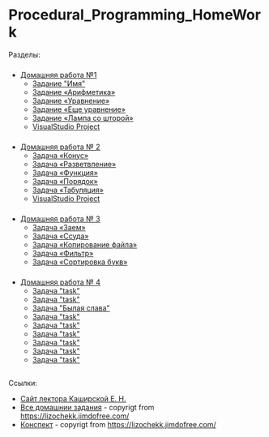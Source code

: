 # Procedural_Programming_HomeWork

Разделы:
###
* [Домашняя работа №1](HomeWork_1)
    - [Задание "Имя"](HomeWork_1/task_name.came.cpp)
    - [Задание «Арифметика»](HomeWork_1/task_arithmetic/arifmetic.cpp)
    - [Задание «Уравнение»](HomeWork_1/task_equation/equation.cpp)
    - [Задание «Еще уравнение»](HomeWork_1/task_quadratic_equation/quadratic_equation.cpp)
    - [Задание «Лампа со шторой»](HomeWork_1/task_lamp_with_curtain/lamp_with_curtain.cpp)
    - [VisualStudio Project]()

###
 * [Домашняя работа № 2](HomeWork_2)
    - [Задача «Конус»](HomeWork_2/task_truncated_cone/truncated_cone.cpp)
    - [Задача «Разветвление»](HomeWork_2/task_branching/branching.cpp)
    - [Задача «Функция»](HomeWork_2/task_function/function.cpp)
    - [Задача «Порядок»](HomeWork_2/task_order/order.cpp)
    - [Задача «Табуляция»](HomeWork_2/task_tabulation/tabulation.cpp)
    - [VisualStudio Project](HomeWork_2/VisualStudio_Homework_2)
    
###
 - [Домашняя работа № 3](HomeWork_3)
    - [Задача «Заем»](HomeWork_3/task_loan/loan.cpp)
    - [Задача «Ссуда»](HomeWork_3/task_finding_loan_interest/finding_loan_interest.cpp)
    - [Задача «Копирование файла»](HomeWork_3/task_copy_file/copy_file.cpp)
    - [Задача «Фильтр»](HomeWork_3/task_filter/filter.cpp)
    - [Задача «Сортировка букв»](HomeWork_3/task_sorting_letters/sorting_letters.cpp)

###
 - [Домашняя работа № 4](HomeWork_4)
    - [Задача "task"](HomeWork_4/task_)
    - [Задача "task"](HomeWork_4/task_)
    - [Задача "Былая слава"](HomeWork_4/task_old_glory/old_glory.cpp)
    - [Задача "task"](HomeWork_4/task_)
    - [Задача "task"](HomeWork_4/task_)
    - [Задача "task"](HomeWork_4/task_)
    - [Задача "task"](HomeWork_4/task_)
    - [Задача "task"](HomeWork_4/task_)
    - [Задача "task"](HomeWork_4/task_)

##
Ссылки:

 - [Сайт лектора Каширской Е. Н.](https://lizochekk.jimdofree.com/)
 - [Все домашнии задания](ReferenceMaterial/ALL_HOMEWORKS.pdf) \- copyrigt from <https://lizochekk.jimdofree.com/>
 - [Конспект](ReferenceMaterial/ABSTRACT.pdf) \- copyrigt from <https://lizochekk.jimdofree.com/>
